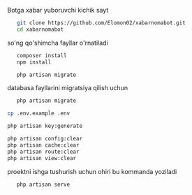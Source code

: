 Botga xabar yuboruvchi kichik sayt

```bash
   git clone https://github.com/Elomon02/xabarnomabot.git
   cd xabarnomabot
```
so'ng qo'shimcha fayllar o'rnatiladi
```bash
   composer install
   npm install
```
```bash
   php artisan migrate
```
databasa fayllarini migratsiya qilish uchun
```bash
   php artisan migrate
```

```bash
cp .env.example .env
```
```bash
php artisan key:generate
```

```bash
php artisan config:clear
php artisan cache:clear
php artisan route:clear
php artisan view:clear
```
proektni ishga tushurish uchun ohiri bu kommanda yoziladi
```bash
   php artisan serve
```

